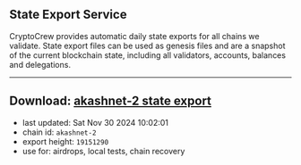 ## State Export Service
CryptoCrew provides automatic daily state exports for all chains we validate. State export files can be used as genesis files and are a snapshot of the current blockchain state, including all validators, accounts, balances and delegations.

---
**Download: [akashnet-2 state export](https://dl-eu2.ccvalidators.com/SERVICE/akash/akashnet-2_export_19151290.json)**
---

- last updated: Sat Nov 30 2024 10:02:01
- chain id: `akashnet-2`
- export height: `19151290`
- use for: airdrops, local tests, chain recovery

